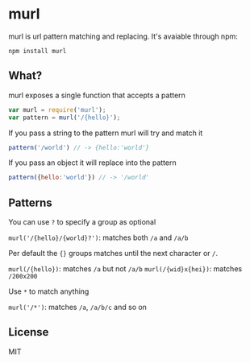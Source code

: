 # murl

murl is url pattern matching and replacing.
It's avaiable through npm:

	npm install murl

## What?

murl exposes a single function that accepts a pattern

``` js
var murl = require('murl');
var pattern = murl('/{hello}');
```

If you pass a string to the pattern murl will try and match it

``` js
pattern('/world') // -> {hello:'world'}
```

If you pass an object it will replace into the pattern

``` js
pattern({hello:'world'}) // -> '/world'
```

## Patterns

You can use `?` to specify a group as optional

`murl('/{hello}/{world}?')`: matches both `/a` and `/a/b`

Per default the `{}` groups matches until the next character or `/`.

`murl(/{hello})`: matches `/a` but not `/a/b`
`murl(/{wid}x{hei})`: matches `/200x200`

Use `*` to match anything

`murl('/*')`: matches `/a`, `/a/b/c` and so on


## License

MIT